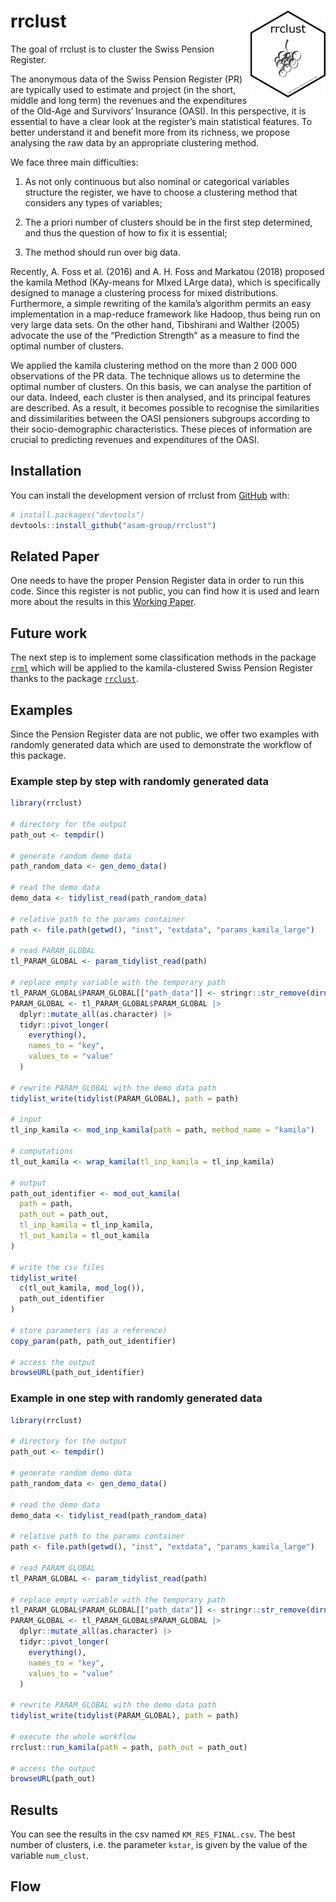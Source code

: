 
<!-- README.md is generated from README.Rmd. Please edit that file -->

# rrclust <img src="man/figures/logo.png" align="right" height="139" />

<!-- badges: start -->
<!-- badges: end -->

The goal of rrclust is to cluster the Swiss Pension Register.

The anonymous data of the Swiss Pension Register (PR) are typically used
to estimate and project (in the short, middle and long term) the
revenues and the expenditures of the Old-Age and Survivors’ Insurance
(OASI). In this perspective, it is essential to have a clear look at the
register’s main statistical features. To better understand it and
benefit more from its richness, we propose analysing the raw data by an
appropriate clustering method.

We face three main difficulties:

1)  As not only continuous but also nominal or categorical variables
    structure the register, we have to choose a clustering method that
    considers any types of variables;

2)  The a priori number of clusters should be in the first step
    determined, and thus the question of how to fix it is essential;

3)  The method should run over big data.

Recently, A. Foss et al. (2016) and A. H. Foss and Markatou (2018)
proposed the kamila Method (KAy-means for MIxed LArge data), which is
specifically designed to manage a clustering process for mixed
distributions. Furthermore, a simple rewriting of the kamila’s algorithm
permits an easy implementation in a map-reduce framework like Hadoop,
thus being run on very large data sets. On the other hand, Tibshirani
and Walther (2005) advocate the use of the “Prediction Strength” as a
measure to find the optimal number of clusters.

We applied the kamila clustering method on the more than 2 000 000
observations of the PR data. The technique allows us to determine the
optimal number of clusters. On this basis, we can analyse the partition
of our data. Indeed, each cluster is then analysed, and its principal
features are described. As a result, it becomes possible to recognise
the similarities and dissimilarities between the OASI pensioners
subgroups according to their socio-demographic characteristics. These
pieces of information are crucial to predicting revenues and
expenditures of the OASI.

## Installation

You can install the development version of rrclust from
[GitHub](https://github.com/) with:

``` r
# install.packages("devtools")
devtools::install_github("asam-group/rrclust")
```

## Related Paper

One needs to have the proper Pension Register data in order to run this
code. Since this register is not public, you can find how it is used and
learn more about the results in this [Working
Paper](https://folia.unifr.ch/unifr/documents/324081).

## Future work

The next step is to implement some classification methods in the package
[`rrml`](https://github.com/asam-group/rrml) which will be applied to
the kamila-clustered Swiss Pension Register thanks to the package
[`rrclust`](https://github.com/asam-group/rrclust).

## Examples

Since the Pension Register data are not public, we offer two examples
with randomly generated data which are used to demonstrate the workflow
of this package.

### Example step by step with randomly generated data

``` r
library(rrclust)

# directory for the output
path_out <- tempdir()

# generate random demo data
path_random_data <- gen_demo_data()

# read the demo data
demo_data <- tidylist_read(path_random_data)

# relative path to the params container
path <- file.path(getwd(), "inst", "extdata", "params_kamila_large")

# read PARAM_GLOBAL
tl_PARAM_GLOBAL <- param_tidylist_read(path)

# replace empty variable with the temporary path
tl_PARAM_GLOBAL$PARAM_GLOBAL[["path_data"]] <- stringr::str_remove(dirname(path_random_data), "/all")
PARAM_GLOBAL <- tl_PARAM_GLOBAL$PARAM_GLOBAL |>
  dplyr::mutate_all(as.character) |>
  tidyr::pivot_longer(
    everything(),
    names_to = "key",
    values_to = "value"
  )

# rewrite PARAM_GLOBAL with the demo data path
tidylist_write(tidylist(PARAM_GLOBAL), path = path)

# input
tl_inp_kamila <- mod_inp_kamila(path = path, method_name = "kamila")

# computations
tl_out_kamila <- wrap_kamila(tl_inp_kamila = tl_inp_kamila)

# output
path_out_identifier <- mod_out_kamila(
  path = path,
  path_out = path_out,
  tl_inp_kamila = tl_inp_kamila,
  tl_out_kamila = tl_out_kamila
)

# write the csv files
tidylist_write(
  c(tl_out_kamila, mod_log()),
  path_out_identifier
)

# store parameters (as a reference)
copy_param(path, path_out_identifier)

# access the output
browseURL(path_out_identifier)
```

### Example in one step with randomly generated data

``` r
library(rrclust)

# directory for the output
path_out <- tempdir()

# generate random demo data
path_random_data <- gen_demo_data()

# read the demo data
demo_data <- tidylist_read(path_random_data)

# relative path to the params container
path <- file.path(getwd(), "inst", "extdata", "params_kamila_large")

# read PARAM_GLOBAL
tl_PARAM_GLOBAL <- param_tidylist_read(path)

# replace empty variable with the temporary path
tl_PARAM_GLOBAL$PARAM_GLOBAL[["path_data"]] <- stringr::str_remove(dirname(path_random_data), "/all")
PARAM_GLOBAL <- tl_PARAM_GLOBAL$PARAM_GLOBAL |>
  dplyr::mutate_all(as.character) |>
  tidyr::pivot_longer(
    everything(),
    names_to = "key",
    values_to = "value"
  )

# rewrite PARAM_GLOBAL with the demo data path
tidylist_write(tidylist(PARAM_GLOBAL), path = path)

# execute the whole workflow
rrclust::run_kamila(path = path, path_out = path_out)

# access the output
browseURL(path_out)
```

## Results

You can see the results in the csv named `KM_RES_FINAL.csv`. The best
number of clusters, i.e. the parameter `kstar`, is given by the value of
the variable `num_clust`.

## Flow

<div class="grViz html-widget html-fill-item-overflow-hidden html-fill-item" id="htmlwidget-b677902913e8b39c9be4" style="width:100%;height:480px;"></div>
<script type="application/json" data-for="htmlwidget-b677902913e8b39c9be4">{"x":{"diagram":"digraph {\n\n\nnode [overlap = \"true\"]\n\n\n  \"1\" [label = \"mod_prepa_rr\", shape = \"ellipse\", style = \"filled\", fillcolor = \"DarkGreen\", fontcolor = \"#FFFFFF\"] \n  \"2\" [label = \"mod_tsvs\", shape = \"ellipse\", style = \"filled\", fillcolor = \"DarkGreen\", fontcolor = \"#FFFFFF\"] \n  \"3\" [label = \"mod_catcontvar\", shape = \"ellipse\", style = \"filled\", fillcolor = \"DarkGreen\", fontcolor = \"#FFFFFF\"] \n  \"4\" [label = \"mod_kstar\", shape = \"ellipse\", style = \"filled\", fillcolor = \"DarkGreen\", fontcolor = \"#FFFFFF\"] \n  \"5\" [label = \"mod_calc_kamila\", shape = \"ellipse\", style = \"filled\", fillcolor = \"DarkGreen\", fontcolor = \"#FFFFFF\"] \n  \"6\" [label = \"mod_log\", shape = \"ellipse\", style = \"filled\", fillcolor = \"DarkGreen\", fontcolor = \"#FFFFFF\"] \n  \"7\" [label = \"IND_YEARLY_RR\", shape = \"box\", style = \"filled\", fillcolor = \"#FF0000\", fontcolor = \"#FFFFFF\"] \n  \"8\" [label = \"RR_OASI\", shape = \"box\", style = \"filled\", fillcolor = \"#FF0000\", fontcolor = \"#FFFFFF\"] \n  \"9\" [label = \"RR_OASI_TS\", shape = \"box\", style = \"filled\", fillcolor = \"#FF0000\", fontcolor = \"#FFFFFF\"] \n  \"10\" [label = \"RR_OASI_VS\", shape = \"box\", style = \"filled\", fillcolor = \"#FF0000\", fontcolor = \"#FFFFFF\"] \n  \"11\" [label = \"CATEG_DF\", shape = \"box\", style = \"filled\", fillcolor = \"#FF0000\", fontcolor = \"#FFFFFF\"] \n  \"12\" [label = \"CONT_DF\", shape = \"box\", style = \"filled\", fillcolor = \"#FF0000\", fontcolor = \"#FFFFFF\"] \n  \"13\" [label = \"CATEG_DF_TS\", shape = \"box\", style = \"filled\", fillcolor = \"#FF0000\", fontcolor = \"#FFFFFF\"] \n  \"14\" [label = \"CONT_DF_TS\", shape = \"box\", style = \"filled\", fillcolor = \"#FF0000\", fontcolor = \"#FFFFFF\"] \n  \"15\" [label = \"CATEG_DF_VS\", shape = \"box\", style = \"filled\", fillcolor = \"#FF0000\", fontcolor = \"#FFFFFF\"] \n  \"16\" [label = \"CONT_DF_VS\", shape = \"box\", style = \"filled\", fillcolor = \"#FF0000\", fontcolor = \"#FFFFFF\"] \n  \"17\" [label = \"KM_RES\", shape = \"box\", style = \"filled\", fillcolor = \"#FF0000\", fontcolor = \"#FFFFFF\"] \n  \"18\" [label = \"FULL_CONT_DF\", shape = \"box\", style = \"filled\", fillcolor = \"#FF0000\", fontcolor = \"#FFFFFF\"] \n  \"19\" [label = \"FULL_CATEG_DF\", shape = \"box\", style = \"filled\", fillcolor = \"#FF0000\", fontcolor = \"#FFFFFF\"] \n  \"20\" [label = \"PLOTDATKAM\", shape = \"box\", style = \"filled\", fillcolor = \"#FF0000\", fontcolor = \"#FFFFFF\"] \n  \"21\" [label = \"CONTVARS\", shape = \"box\", style = \"filled\", fillcolor = \"#FF0000\", fontcolor = \"#FFFFFF\"] \n  \"22\" [label = \"KM_RES_FINAL\", shape = \"box\", style = \"filled\", fillcolor = \"#FF0000\", fontcolor = \"#FFFFFF\"] \n  \"23\" [label = \"LOG\", shape = \"box\", style = \"filled\", fillcolor = \"#0000FF\", fontcolor = \"#FFFFFF\"] \n  \"7\"->\"1\" \n  \"8\"->\"2\" \n  \"8\"->\"3\" \n  \"9\"->\"3\" \n  \"10\"->\"3\" \n  \"13\"->\"4\" \n  \"14\"->\"4\" \n  \"12\"->\"5\" \n  \"11\"->\"5\" \n  \"18\"->\"5\" \n  \"19\"->\"5\" \n  \"17\"->\"5\" \n  \"1\"->\"8\" \n  \"2\"->\"9\" \n  \"2\"->\"10\" \n  \"3\"->\"11\" \n  \"3\"->\"12\" \n  \"3\"->\"13\" \n  \"3\"->\"14\" \n  \"3\"->\"15\" \n  \"3\"->\"16\" \n  \"4\"->\"17\" \n  \"5\"->\"20\" \n  \"5\"->\"21\" \n  \"5\"->\"18\" \n  \"5\"->\"19\" \n  \"5\"->\"22\" \n  \"6\"->\"23\" \n}","config":{"engine":"dot","options":null}},"evals":[],"jsHooks":[]}</script>

